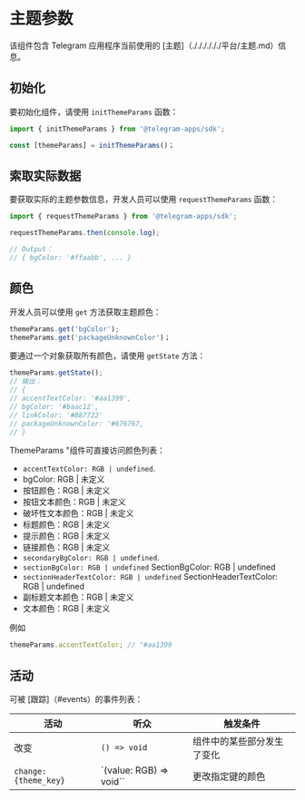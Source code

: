 # 主题参数

该组件包含 Telegram 应用程序当前使用的
[主题]（././././././平台/主题.md）信息。

## 初始化

要初始化组件，请使用 `initThemeParams` 函数：

```typescript
import { initThemeParams } from '@telegram-apps/sdk';

const [themeParams] = initThemeParams()；  
```

## 索取实际数据

要获取实际的主题参数信息，开发人员可以使用 `requestThemeParams`
函数：

```typescript
import { requestThemeParams } from '@telegram-apps/sdk';

requestThemeParams.then(console.log);

// Output：
// { bgColor: '#ffaabb', ... }
```

## 颜色

开发人员可以使用 `get` 方法获取主题颜色：

```typescript
themeParams.get('bgColor');
themeParams.get('packageUnknownColor')；
```

要通过一个对象获取所有颜色，请使用 `getState` 方法：

```typescript
themeParams.getState();
// 输出：
// {
// accentTextColor: '#aa1399',
// bgColor: '#baac12',
// linkColor: '#887722'
// packageUnknownColor: '#676767,
// }
```

ThemeParams "组件可直接访问颜色列表：

- `accentTextColor: RGB | undefined`.
- bgColor: RGB | 未定义
- 按钮颜色：RGB | 未定义
- 按钮文本颜色：RGB | 未定义
- 破坏性文本颜色：RGB | 未定义
- 标题颜色：RGB | 未定义
- 提示颜色：RGB | 未定义
- 链接颜色：RGB | 未定义
- `secondaryBgColor: RGB | undefined`.
- `sectionBgColor: RGB | undefined` SectionBgColor: RGB | undefined
- `sectionHeaderTextColor: RGB | undefined` SectionHeaderTextColor: RGB | undefined
- 副标题文本颜色：RGB | 未定义
- 文本颜色：RGB | 未定义

例如

```typescript
themeParams.accentTextColor; // "#aa1399
```

## 活动

可被 [跟踪]（#events）的事件列表：

| 活动                   | 听众                                                            | 触发条件          |
| -------------------- | ------------------------------------------------------------- | ------------- |
| 改变                   | `() => void`                                                  | 组件中的某些部分发生了变化 |
| `change:{theme_key}` | \`(value: RGB) => void\`\` | 更改指定键的颜色      |
